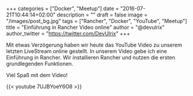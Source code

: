 +++
categories = ["Docker", "Meetup"]
date = "2016-07-21T10:44:14+02:00"
description = ""
draft = false
image = "/images/post_bg.jpg"
tags = ["Rancher", "Docker", "YouTube", "Meetup"]
title = "Einführung in Rancher Video online"
author = "@devulrix"
author_twitter = "https://twitter.com/DevUlrix"
+++

Mit etwas Verzögerung haben wir heute das YouTube Video zu unserem letzten LiveStream online gestellt.
In unserem Video gebe ich eine Einführung in Rancher. Wir installieren Rancher und nutzen die ersten grundlegenden Funktionen.

Viel Spaß mit dem Video!

{{< youtube 7UJBYoeY6O8 >}}
